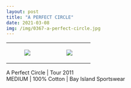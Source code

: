 ```yaml
---
layout: post
title: "A PERFECT CIRCLE"
date: 2021-03-08
img: /img/0367-a-perfect-circle.jpg
---
```




<table style="width:100%;"><tr><td style="vertical-align:top;">
      <figure class="tmblr-full" data-orig-height="2048" data-orig-width="1365" data-orig-src="https://concertshirts.netlify.app/shirts/0367/0367-01.jpg"><img src="https://64.media.tumblr.com/6d7c23744f7066516c51c8cc1f034bf8/182aeb2215a2d376-8c/s540x810/53ca3f6a7e14cf4e9da2728ac4c2792e50138ebe.jpg" data-orig-height="2048" data-orig-width="1365" data-orig-src="https://concertshirts.netlify.app/shirts/0367/0367-01.jpg"/></figure></td>
    <td style="vertical-align:top;">
      <figure class="tmblr-full" data-orig-height="2048" data-orig-width="1365" data-orig-src="https://concertshirts.netlify.app/shirts/0367/0367-02.jpg"><img src="https://64.media.tumblr.com/685ef65c9755bc0834ed47bbe2c4a72d/182aeb2215a2d376-bf/s540x810/b2c3bee6793eac6b856597f8a0821cf2129a0050.jpg" data-orig-height="2048" data-orig-width="1365" data-orig-src="https://concertshirts.netlify.app/shirts/0367/0367-02.jpg"/></figure></td>
  </tr></table><p>
  A Perfect Circle | Tour 2011<br/>MEDIUM | 100% Cotton | Bay Island Sportswear
</p>
